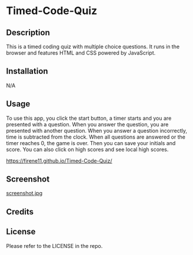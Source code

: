 # Timed-Code-Quiz

## Description
This is a timed coding quiz with multiple choice questions. It runs in the browser and features HTML and CSS powered by JavaScript.

## Installation
N/A

## Usage
To use this app, you click the start button, a timer starts and you are presented with a question. When you answer the question, you are presented with another question. When you answer a question incorrectly, time is subtracted from the clock. When all questions are answered or the timer reaches 0, the game is over. Then you can save your initials and score. You can also click on high scores and see local high scores.

https://firene11.github.io/Timed-Code-Quiz/

## Screenshot
[screenshot.jpg](https://github.com/Firene11/Timed-Code-Quiz/blob/2e86c71aa59a6a255476fcf38af0b5f7ce73ce47/screenshot.jpg)

## Credits

## License
Please refer to the LICENSE in the repo.


